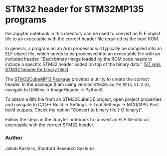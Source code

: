 # STM32 header for STM32MP135 programs

the Jupyter notebook in this directory can be used to convert an ELF object file
to an executable with the correct header file required by the boot ROM.

In general, a program on an Arm processor will typically be compiled into an ELF
object file, which needs to be processed into an executable file with an
included header. "Each binary image loaded by the ROM code needs to include a
specific STM32 header added on top of the binary data."
[[ST wiki: STM32 header for binary files](https://wiki.st.com/stm32mpu/wiki/STM32_header_for_binary_files)]

The
[STM32CubeMP13 Package](https://www.st.com/en/embedded-software/stm32cubemp13.html)
provides a utility to create the correct header.
In the package (I am using version `STM32Cube_FW_MP13_V1.2.0`), navigate to
Utilities -> ImageHeader -> Python3.

To obtain a BIN file from an STM32CubeIDE project, open project properties and
navigate to C/C++ Build -> Settings -> Tool Settings -> MCU/MPU Post build
outputs. Check the option "Convert to binary file (-O binary)".

Follow the steps in the Jupyter notebook to convert an ELF file into an
executable with the correct STM32 header.

### Author

Jakob Kastelic, Stanford Research Systems
